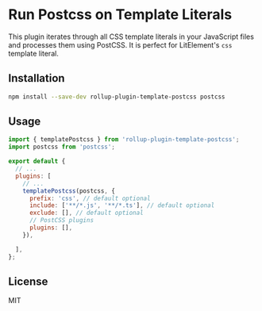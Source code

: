 # Run Postcss on Template Literals

This plugin iterates through all CSS template literals in your JavaScript files and processes them using PostCSS.
It is perfect for LitElement's `css` template literal.

## Installation

```bash
npm install --save-dev rollup-plugin-template-postcss postcss
```

## Usage

```js
import { templatePostcss } from 'rollup-plugin-template-postcss';
import postcss from 'postcss';

export default {
  // ...
  plugins: [
    // ...
    templatePostcss(postcss, {
      prefix: 'css', // default optional
      include: ['**/*.js', '**/*.ts'], // default optional
      exclude: [], // default optional
      // PostCSS plugins
      plugins: [],
    }),

  ],
};
```

## License

MIT